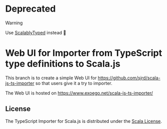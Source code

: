 # Deprecated

> [!WARNING]
> Use [ScalablyTyped](https://scalablytyped.org/docs/readme.html) instead 🙇


# Web UI for Importer from TypeScript type definitions to Scala.js

This branch is to create a simple Web UI for https://github.com/sjrd/scala-js-ts-importer so that users give it a try to
importer.

The Web UI is hosted on https://www.exoego.net/scala-js-ts-importer/

## License

The TypeScript Importer for Scala.js is distributed under the
[Scala License](http://www.scala-lang.org/license.html).
